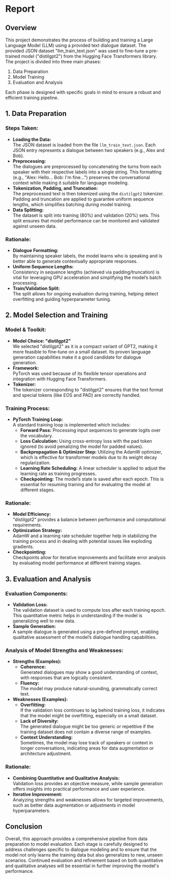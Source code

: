 # Report

## Overview

This project demonstrates the process of building and training a Large Language Model (LLM) using a provided text dialogue dataset. The provided JSON dataset "llm_train_text.json" was used to fine-tune a pre-trained model ("distilgpt2") from the Hugging Face Transformers library. The project is divided into three main phases:
1. Data Preparation
2. Model Training
3. Evaluation and Analysis

Each phase is designed with specific goals in mind to ensure a robust and efficient training pipeline.

## 1. Data Preparation

### Steps Taken:
- **Loading the Data:**  
  The JSON dataset is loaded from the file `llm_train_text.json`. Each JSON entry represents a dialogue between two speakers (e.g., Alex and Bob).  
- **Preprocessing:**  
  The dialogues are preprocessed by concatenating the turns from each speaker with their respective labels into a single string. This formatting (e.g., "Alex: Hello... Bob: I'm fine...") preserves the conversational context while making it suitable for language modeling.  
- **Tokenization, Padding, and Truncation:**  
  The preprocessed text is then tokenized using the `distilgpt2` tokenizer. Padding and truncation are applied to guarantee uniform sequence lengths, which simplifies batching during model training.  
- **Data Splitting:**  
  The dataset is split into training (80%) and validation (20%) sets. This split ensures that model performance can be monitored and validated against unseen data.

### Rationale:
- **Dialogue Formatting:**  
  By maintaining speaker labels, the model learns who is speaking and is better able to generate contextually appropriate responses.  
- **Uniform Sequence Lengths:**  
  Consistency in sequence lengths (achieved via padding/truncation) is vital for leveraging GPU acceleration and simplifying the model’s batch processing.
- **Train/Validation Split:**  
  The split allows for ongoing evaluation during training, helping detect overfitting and guiding hyperparameter tuning.

## 2. Model Selection and Training

### Model & Toolkit:
- **Model Choice: "distilgpt2"**  
  We selected "distilgpt2" as it is a compact variant of GPT2, making it more feasible to fine-tune on a small dataset. Its proven language generation capabilities make it a good candidate for dialogue generation.
- **Framework:**  
  PyTorch was used because of its flexible tensor operations and integration with Hugging Face Transformers.
- **Tokenizer:**  
  The tokenizer corresponding to "distilgpt2" ensures that the text format and special tokens (like EOS and PAD) are correctly handled.

### Training Process:
- **PyTorch Training Loop:**  
  A standard training loop is implemented which includes:
  - **Forward Pass:** Processing input sequences to generate logits over the vocabulary.
  - **Loss Calculation:** Using cross-entropy loss with the pad token ignored (to avoid penalizing the model for padded values).
  - **Backpropagation & Optimizer Step:** Utilizing the AdamW optimizer, which is effective for transformer models due to its weight decay regularization.
  - **Learning Rate Scheduling:** A linear scheduler is applied to adjust the learning rate as training progresses.
  - **Checkpointing:** The model’s state is saved after each epoch. This is essential for resuming training and for evaluating the model at different stages.

### Rationale:
- **Model Efficiency:**  
  "distilgpt2" provides a balance between performance and computational requirements.
- **Optimization Strategy:**  
  AdamW and a learning rate scheduler together help in stabilizing the training process and in dealing with potential issues like exploding gradients.
- **Checkpointing:**  
  Checkpoints allow for iterative improvements and facilitate error analysis by evaluating model performance at different training stages.

## 3. Evaluation and Analysis

### Evaluation Components:
- **Validation Loss:**  
  The validation dataset is used to compute loss after each training epoch. This quantitative metric helps in understanding if the model is generalizing well to new data.
- **Sample Generation:**  
  A sample dialogue is generated using a pre-defined prompt, enabling qualitative assessment of the model’s dialogue handling capabilities.

### Analysis of Model Strengths and Weaknesses:
- **Strengths (Examples):**
  - **Coherence:**  
    Generated dialogues may show a good understanding of context, with responses that are logically consistent.
  - **Fluency:**  
    The model may produce natural-sounding, grammatically correct text.
- **Weaknesses (Examples):**
  - **Overfitting:**  
    If the validation loss continues to lag behind training loss, it indicates that the model might be overfitting, especially on a small dataset.
  - **Lack of Diversity:**  
    The generated dialogue might be too generic or repetitive if the training dataset does not contain a diverse range of examples.
  - **Context Understanding:**  
    Sometimes, the model may lose track of speakers or context in longer conversations, indicating areas for data augmentation or architecture adjustment.

### Rationale:
- **Combining Quantitative and Qualitative Analysis:**  
  Validation loss provides an objective measure, while sample generation offers insights into practical performance and user experience.
- **Iterative Improvement:**  
  Analyzing strengths and weaknesses allows for targeted improvements, such as better data augmentation or adjustments in model hyperparameters.

## Conclusion

Overall, this approach provides a comprehensive pipeline from data preparation to model evaluation. Each stage is carefully designed to address challenges specific to dialogue modeling and to ensure that the model not only learns the training data but also generalizes to new, unseen scenarios. Continued evaluation and refinement based on both quantitative and qualitative analyses will be essential in further improving the model's performance.
